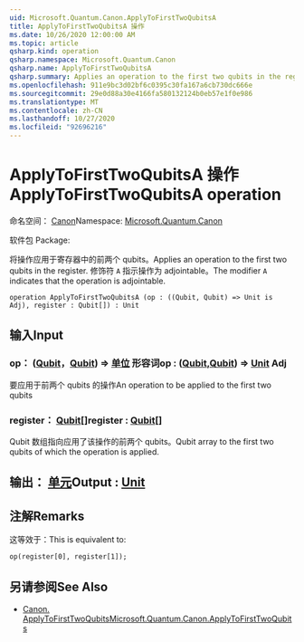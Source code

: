 ```yaml
---
uid: Microsoft.Quantum.Canon.ApplyToFirstTwoQubitsA
title: ApplyToFirstTwoQubitsA 操作
ms.date: 10/26/2020 12:00:00 AM
ms.topic: article
qsharp.kind: operation
qsharp.namespace: Microsoft.Quantum.Canon
qsharp.name: ApplyToFirstTwoQubitsA
qsharp.summary: Applies an operation to the first two qubits in the register. The modifier `A` indicates that the operation is adjointable.
ms.openlocfilehash: 911e9bc3d02bf6c0395c30fa167a6cb730dc666e
ms.sourcegitcommit: 29e0d88a30e4166fa580132124b0eb57e1f0e986
ms.translationtype: MT
ms.contentlocale: zh-CN
ms.lasthandoff: 10/27/2020
ms.locfileid: "92696216"
---
```

# <a name="applytofirsttwoqubitsa-operation"></a><span data-ttu-id="20392-102">ApplyToFirstTwoQubitsA 操作</span><span class="sxs-lookup"><span data-stu-id="20392-102">ApplyToFirstTwoQubitsA operation</span></span>

<span data-ttu-id="20392-103">命名空间： [Canon](xref:Microsoft.Quantum.Canon)</span><span class="sxs-lookup"><span data-stu-id="20392-103">Namespace: [Microsoft.Quantum.Canon](xref:Microsoft.Quantum.Canon)</span></span>

<span data-ttu-id="20392-104">软件包 [](https://nuget.org/packages/)</span><span class="sxs-lookup"><span data-stu-id="20392-104">Package: [](https://nuget.org/packages/)</span></span>


<span data-ttu-id="20392-105">将操作应用于寄存器中的前两个 qubits。</span><span class="sxs-lookup"><span data-stu-id="20392-105">Applies an operation to the first two qubits in the register.</span></span>
<span data-ttu-id="20392-106">修饰符 `A` 指示操作为 adjointable。</span><span class="sxs-lookup"><span data-stu-id="20392-106">The modifier `A` indicates that the operation is adjointable.</span></span>

```qsharp
operation ApplyToFirstTwoQubitsA (op : ((Qubit, Qubit) => Unit is Adj), register : Qubit[]) : Unit
```


## <a name="input"></a><span data-ttu-id="20392-107">输入</span><span class="sxs-lookup"><span data-stu-id="20392-107">Input</span></span>

### <a name="op--qubitqubit--unit-adj"></a><span data-ttu-id="20392-108">op： ([Qubit](xref:microsoft.quantum.lang-ref.qubit)，[Qubit](xref:microsoft.quantum.lang-ref.qubit)) => [单位](xref:microsoft.quantum.lang-ref.unit) 形容词</span><span class="sxs-lookup"><span data-stu-id="20392-108">op : ([Qubit](xref:microsoft.quantum.lang-ref.qubit),[Qubit](xref:microsoft.quantum.lang-ref.qubit)) => [Unit](xref:microsoft.quantum.lang-ref.unit) Adj</span></span>

<span data-ttu-id="20392-109">要应用于前两个 qubits 的操作</span><span class="sxs-lookup"><span data-stu-id="20392-109">An operation to be applied to the first two qubits</span></span>


### <a name="register--qubit"></a><span data-ttu-id="20392-110">register： [Qubit](xref:microsoft.quantum.lang-ref.qubit)[]</span><span class="sxs-lookup"><span data-stu-id="20392-110">register : [Qubit](xref:microsoft.quantum.lang-ref.qubit)[]</span></span>

<span data-ttu-id="20392-111">Qubit 数组指向应用了该操作的前两个 qubits。</span><span class="sxs-lookup"><span data-stu-id="20392-111">Qubit array to the first two qubits of which the operation is applied.</span></span>



## <a name="output--unit"></a><span data-ttu-id="20392-112">输出： [单元](xref:microsoft.quantum.lang-ref.unit)</span><span class="sxs-lookup"><span data-stu-id="20392-112">Output : [Unit](xref:microsoft.quantum.lang-ref.unit)</span></span>



## <a name="remarks"></a><span data-ttu-id="20392-113">注解</span><span class="sxs-lookup"><span data-stu-id="20392-113">Remarks</span></span>

<span data-ttu-id="20392-114">这等效于：</span><span class="sxs-lookup"><span data-stu-id="20392-114">This is equivalent to:</span></span>

```qsharp
op(register[0], register[1]);
```

## <a name="see-also"></a><span data-ttu-id="20392-115">另请参阅</span><span class="sxs-lookup"><span data-stu-id="20392-115">See Also</span></span>

- [<span data-ttu-id="20392-116">Canon. ApplyToFirstTwoQubits</span><span class="sxs-lookup"><span data-stu-id="20392-116">Microsoft.Quantum.Canon.ApplyToFirstTwoQubits</span></span>](xref:Microsoft.Quantum.Canon.ApplyToFirstTwoQubits)